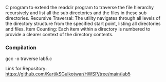 C program to extend the readdir program to traverse the file hierarchy recursively and list all the sub directories and the files in these sub directories.
Recursive Traversal: The utility navigates through all levels of the directory structure from the specified start point, listing all directories and files.
Item Counting: Each item within a directory is numbered to provide a clearer context of the directory contents.
### Compilation
gcc -o  traverse lab5.c

Link for Repository: https://github.com/KartikSGulkotwar/HWSP/tree/main/lab5
